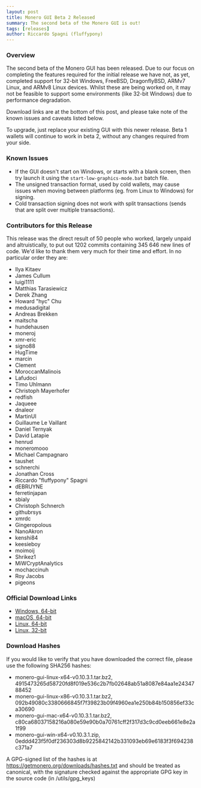 ```yaml
---
layout: post
title: Monero GUI Beta 2 Released
summary: The second beta of the Monero GUI is out!
tags: [releases]
author: Riccardo Spagni (fluffypony)
---
```


### Overview

The second beta of the Monero GUI has been released. Due to our focus on completing the features required for the initial release we have not, as yet, completed support for 32-bit Windows, FreeBSD, DragonflyBSD, ARMv7 Linux, and ARMv8 Linux devices. Whilst these are being worked on, it may not be feasible to support some environments (like 32-bit Windows) due to performance degradation.

Download links are at the bottom of this post, and please take note of the known issues and caveats listed below.

To upgrade, just replace your existing GUI with this newer release. Beta 1 wallets will continue to work in beta 2, without any changes required from your side.

### Known Issues

- If the GUI doesn't start on Windows, or starts with a blank screen, then try launch it using the ```start-low-graphics-mode.bat``` batch file.
- The unsigned transaction format, used by cold wallets, may cause issues when moving between platforms (eg. from Linux to Windows) for signing.
- Cold transaction signing does not work with split transactions (sends that are split over multiple transactions).

### Contributors for this Release

This release was the direct result of 50 people who worked, largely unpaid and altruistically, to put out 1202 commits containing 345 646 new lines of code. We'd like to thank them very much for their time and effort. In no particular order they are:

- Ilya Kitaev
- James Cullum
- luigi1111
- Matthias Tarasiewicz
- Derek Zhang
- Howard "hyc" Chu
- medusadigital
- Andreas Brekken
- maitscha
- hundehausen
- moneroj
- xmr-eric
- signo88
- HugTime
- marcin
- Clement
- MoroccanMalinois
- Lafudoci
- Timo Uhlmann
- Christoph Mayerhofer
- redfish
- Jaqueee
- dnaleor
- MartinUI
- Guillaume Le Vaillant
- Daniel Ternyak
- David Latapie
- henrud
- moneromooo
- Michael Campagnaro
- taushet
- schnerchi
- Jonathan Cross
- Riccardo "fluffypony" Spagni
- dEBRUYNE
- ferretinjapan
- sbialy
- Christoph Schnerch
- githubrsys
- xmrdc
- Gingeropolous
- NanoAkron
- kenshi84
- keesieboy
- moimoij
- Shrikez1
- MiWCryptAnalytics
- mochaccinuh
- Roy Jacobs
- pigeons

### Official Download Links
- [Windows, 64-bit](https://downloads.getmonero.org/gui/monero-gui-win-x64-v0.10.3.1.zip)
- [macOS, 64-bit](https://downloads.getmonero.org/gui/monero-gui-mac-x64-v0.10.3.1.tar.bz2)
- [Linux, 64-bit](https://downloads.getmonero.org/gui/monero-gui-linux-x64-v0.10.3.1.tar.bz2)
- [Linux, 32-bit](https://downloads.getmonero.org/gui/monero-gui-linux-x86-v0.10.3.1.tar.bz2)

### Download Hashes

If you would like to verify that you have downloaded the correct file, please use the following SHA256 hashes:

- monero-gui-linux-x64-v0.10.3.1.tar.bz2, 4915473265d58720fd8f019e536c2b7fb02648ab51a8087e84aa1e2434788452
- monero-gui-linux-x86-v0.10.3.1.tar.bz2, 092b49080c3380666845f7f39823b09f4960ea1e250b84b150856ef33ca30690
- monero-gui-mac-x64-v0.10.3.1.tar.bz2, c80ca68037158216a080e59e90b0a70761cff2f317d3c9cd0eeb661e8e2a1f99
- monero-gui-win-x64-v0.10.3.1.zip, 0eddd423f5f0df236303d8b9225842142b331093eb69e6183f3f694238c371a7

A GPG-signed list of the hashes is at https://getmonero.org/downloads/hashes.txt and should be treated as canonical, with the signature checked against the appropriate GPG key in the source code (in /utils/gpg_keys)